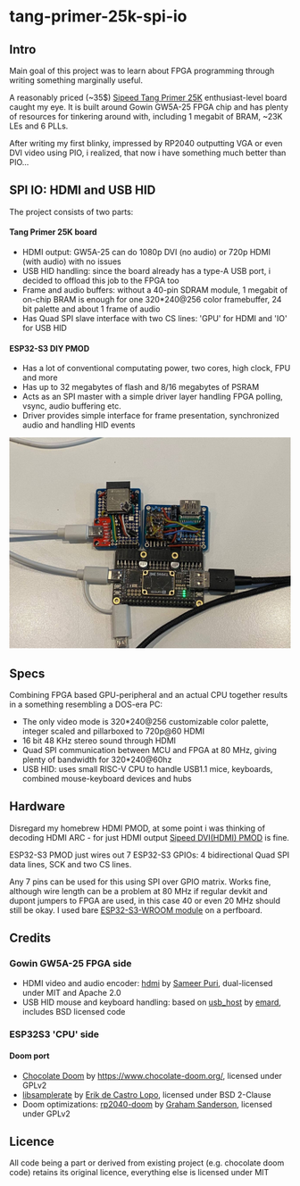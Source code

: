# tang-primer-25k-spi-io

## Intro
Main goal of this project was to learn about FPGA programming through writing something marginally useful.

A reasonably priced (~35$) [Sipeed Tang Primer 25K](https://wiki.sipeed.com/tang25k) enthusiast-level board caught my eye. 
It is built around Gowin GW5A-25 FPGA chip and has plenty of resources for tinkering around with, including 1 megabit of BRAM, ~23K LEs and 6 PLLs.

After writing my first blinky, impressed by RP2040 outputting VGA or even DVI video using PIO, i realized, that now i have something much better than PIO...

## SPI IO: HDMI and USB HID
The project consists of two parts:

#### Tang Primer 25K board
* HDMI output: GW5A-25 can do 1080p DVI (no audio) or 720p HDMI (with audio) with no issues
* USB HID handling: since the board already has a type-A USB port, i decided to offload this job to the FPGA too
* Frame and audio buffers: without a 40-pin SDRAM module, 1 megabit of on-chip BRAM is enough for one 320*240@256 color framebuffer, 24 bit palette and about 1 frame of audio
* Has Quad SPI slave interface with two CS lines: 'GPU' for HDMI and 'IO' for USB HID

#### ESP32-S3 DIY PMOD
* Has a lot of conventional computating power, two cores, high clock, FPU and more
* Has up to 32 megabytes of flash and 8/16 megabytes of PSRAM
* Acts as an SPI master with a simple driver layer handling FPGA polling, vsync, audio buffering etc.
* Driver provides simple interface for frame presentation, synchronized audio and handling HID events

![plot](./doc/setup.jpg)

## Specs
Combining FPGA based GPU-peripheral and an actual CPU together results in a something resembling a DOS-era PC:
* The only video mode is 320*240@256 customizable color palette, integer scaled and pillarboxed to 720p@60 HDMI
* 16 bit 48 KHz stereo sound through HDMI
* Quad SPI communication between MCU and FPGA at 80 MHz, giving plenty of bandwidth for 320*240@60hz
* USB HID: uses small RISC-V CPU to handle USB1.1 mice, keyboards, combined mouse-keyboard devices and hubs

## Hardware
Disregard my homebrew HDMI PMOD, at some point i was thinking of decoding HDMI ARC - for just HDMI output [Sipeed DVI(HDMI) PMOD](https://wiki.sipeed.com/hardware/en/tang/tang-PMOD/FPGA_PMOD.html#PMOD_DVI) is fine.

ESP32-S3 PMOD just wires out 7 ESP32-S3 GPIOs: 4 bidirectional Quad SPI data lines, SCK and two CS lines. 

Any 7 pins can be used for this using SPI over GPIO matrix.
Works fine, although wire length can be a problem at 80 MHz if regular devkit and dupont jumpers to FPGA are used, in this case 40 or even 20 MHz should still be okay. 
I used bare [ESP32-S3-WROOM module](./doc/pmod_esp32s3_front.jpg) on a perfboard.

## Credits
### Gowin GW5A-25 FPGA side
* HDMI video and audio encoder: [hdmi](https://github.com/hdl-util/hdmi/) by [Sameer Puri](https://github.com/sameer), dual-licensed under MIT and Apache 2.0
* USB HID mouse and keyboard handling: based on [usb_host](https://github.com/emard/usb_host) by [emard](https://github.com/emard), includes BSD licensed code

### ESP32S3 'CPU' side
#### Doom port
* [Chocolate Doom](https://github.com/chocolate-doom/chocolate-doom) by https://www.chocolate-doom.org/, licensed under GPLv2
* [libsamplerate](https://github.com/libsndfile/libsamplerate) by [Erik de Castro Lopo](mailto:erikd@mega-nerd.com), licensed under BSD 2-Clause
* Doom optimizations: [rp2040-doom](https://github.com/kilograham/rp2040-doom) by [Graham Sanderson](https://github.com/kilograham), licensed under GPLv2

## Licence
All code being a part or derived from existing project (e.g. chocolate doom code) retains its original licence,
everything else is licensed under MIT
